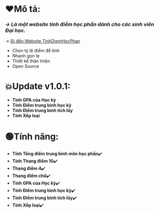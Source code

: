 # ❤️Mô tả:

<h3><i>-> Là một website tính điểm học phần dành cho các sinh viên Đại học.</i></h3>
<p>-> <a href="https://vinnycream.github.io/Tinhdiemhocphan.github.io/">Đi đến Website TinhDiemHocPhan</a></p>

- Chọn tỷ lệ điểm để tính
- Nhanh gọn lẹ
- Thiết kế thân thiện
- Open Source

# 💥Update v1.0.1:
- <strong>Tính GPA của Học kỳ</strong>
- <strong>Tính Điểm trung bình học kỳ</strong>
- <strong>Tính Điểm trung bình tích lũy</strong>
- <strong>Tính Xếp loại</strong>

# 🟢Tính năng:
- <strong>Tính Tổng điểm trung bình môn học phần</strong>✔️
- <strong>Tính Thang điểm 10</strong>✔️
- <strong>Thang điểm 4</strong>✔️
- <strong>Thang điểm chữ</strong>✔️
- <strong>Tính GPA của Học kỳ</strong>✔️
- <strong>Tính Điểm trung bình học kỳ</strong>✔️
- <strong>Tính Điểm trung bình tích lũy</strong>✔️
- <strong>Tính Xếp loại</strong>✔️
